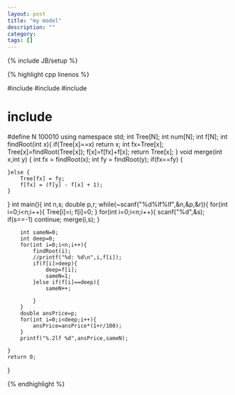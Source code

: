 ```yaml
---
layout: post
title: "my model"
description: ""
category: 
tags: []
---
```

{% include JB/setup %}

{% highlight cpp linenos %} 

#include <iostream>
#include <vector>
#include <algorithm>
# include <iomanip>
#define N 100010
using namespace std;
int Tree[N];
int num[N];
int f[N];
int findRoot(int x){
	if(Tree[x]==x) return x;
	int fx=Tree[x];
	Tree[x]=findRoot(Tree[x]);
	f[x]=f[fx]+f[x];
	return Tree[x];
}
void merge(int x,int y) {
    int fx = findRoot(x);
    int fy = findRoot(y);
    if(fx==fy) {

    }else {
        Tree[fx] = fy;
        f[fx] = (f[y] - f[x] + 1);
    }
}
int main(){
	int n,s;
	double p,r;
	while(~scanf("%d%lf%lf",&n,&p,&r)){
		for(int i=0;i<n;i++){
			Tree[i]=i;
			f[i]=0;
		}
		for(int i=0;i<n;i++){
			scanf("%d",&s);
			if(s==-1) continue;
			merge(i,s);
		}

		int sameN=0;
		int deep=0;
		for(int i=0;i<n;i++){
			findRoot(i);
			//printf("%d: %d\n",i,f[i]);
			if(f[i]>deep){
				deep=f[i];
				sameN=1;
			}else if(f[i]==deep){
				sameN++;

			}
		}
		double ansPrice=p;
		for(int i=0;i<deep;i++){
			ansPrice=ansPrice*(1+r/100);
		}
		printf("%.2lf %d",ansPrice,sameN);
	
	}
	return 0;
}

{% endhighlight %}  

